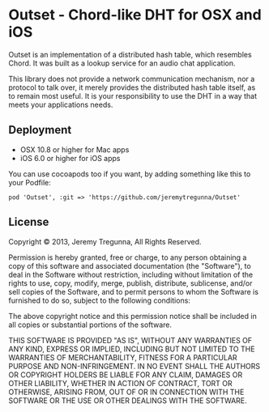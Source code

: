 # Outset - Chord-like DHT for OSX and iOS

Outset is an implementation of a distributed hash table, which resembles Chord. It was built as a lookup service for an audio chat application.

This library does not provide a network communication mechanism, nor a protocol to talk over, it merely provides the distributed hash table itself, as to remain most useful. It is your responsibility to use the DHT in a way that meets your applications needs.

## Deployment

* OSX 10.8 or higher for Mac apps
* iOS 6.0 or higher for iOS apps

You can use cocoapods too if you want, by adding something like this to your Podfile:

    pod 'Outset', :git => 'https://github.com/jeremytregunna/Outset'

## License

Copyright © 2013, Jeremy Tregunna, All Rights Reserved.

Permission is hereby granted, free or charge, to any person obtaining a copy of this software and associated documentation
(the "Software"), to deal in the Software without restriction, including without limitation of the rights to use, copy,
modify, merge, publish, distribute, sublicense, and/or sell copies of the Software, and to permit persons to whom the Software
is furnished to do so, subject to the following conditions:

The above copyright notice and this permission notice shall be included in all copies or substantial portions of the software.

THIS SOFTWARE IS PROVIDED "AS IS", WITHOUT ANY WARRANTIES OF ANY KIND, EXPRESS OR IMPLIED, INCLUDING BUT NOT LIMITED TO THE
WARRANTIES OF MERCHANTABILITY, FITNESS FOR A PARTICULAR PURPOSE AND NON-INFRINGEMENT. IN NO EVENT SHALL THE AUTHORS OR
COPYRIGHT HOLDERS BE LIABLE FOR ANY CLAIM, DAMAGES OR OTHER LIABILITY, WHETHER IN ACTION OF CONTRACT, TORT OR OTHERWISE,
ARISING FROM, OUT OF OR IN CONNECTION WITH THE SOFTWARE OR THE USE OR OTHER DEALINGS WITH THE SOFTWARE.

